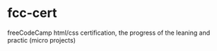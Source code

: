 # fcc-cert
freeCodeCamp html/css certification, the progress of the leaning and practic (micro projects)
